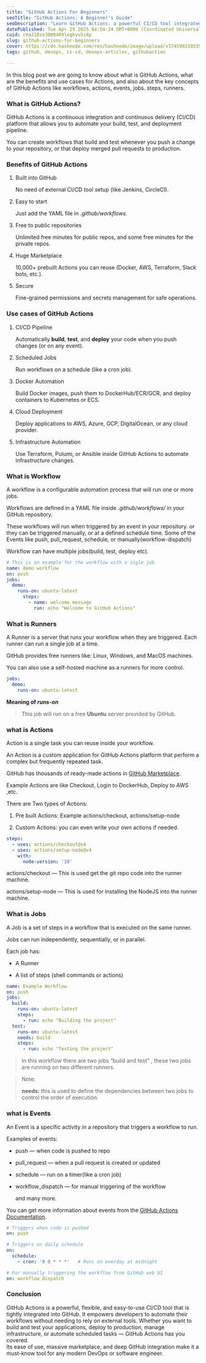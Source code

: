 ```yaml
---
title: "GitHub Actions For Beginners"
seoTitle: "GitHub Actions: A Beginner's Guide"
seoDescription: "Learn GitHub Actions: a powerful CI/CD tool integrated into GitHub for automating builds, tests, deployments, and more with ease and flexibility"
datePublished: Tue Apr 29 2025 04:54:24 GMT+0000 (Coordinated Universal Time)
cuid: cma218zo3000409legkvv5c4p
slug: github-actions-for-beginners
cover: https://cdn.hashnode.com/res/hashnode/image/upload/v1745902192351/e1deb44c-3fd2-4c6d-96f0-07a62735668b.png
tags: github, devops, ci-cd, devops-articles, githubaction

---
```


In this blog post we are going to know about what is GitHub Actions, what are the benefits and use cases for Actions, and also about the key concepts of GitHub Actions like workflows, actions, events, jobs. steps, runners.

### What is GitHub Actions?

GitHub Actions is a continuous integration and continuous delivery (CI/CD) platform that allows you to automate your build, test, and deployment pipeline.

You can create workflows that build and test whenever you push a change to your repository, or that deploy merged pull requests to production.

### Benefits of GitHub Actions

1. Built into GitHub
    
    No need of external CI/CD tool setup (like Jenkins, CircleCI).
    
2. Easy to start
    
    Just add the YAML file in *.github/workflows.*
    
3. Free to public repositories
    
    Unlimited free minutes for public repos, and some free minutes for the private repos.
    
4. Huge Marketplace
    
    10,000+ prebuilt Actions you can reuse (Docker, AWS, Terraform, Slack bots, etc.).
    
5. Secure
    
    Fine-grained permissions and secrets management for safe operations.
    

### Use cases of GitHub Actions

1. CI/CD Pipeline
    
    Automatically **build**, **test**, and **deploy** your code when you push changes (or on any event).
    
2. Scheduled Jobs
    
    Run workflows on a schedule (like a cron job).
    
3. Docker Automation
    
    Build Docker images, push them to DockerHub/ECR/GCR, and deploy containers to Kubernetes or ECS.
    
4. Cloud Deployment
    
    Deploy applications to AWS, Azure, GCP, DigitalOcean, or any cloud provider.
    
5. Infrastructure Automation
    
    Use Terraform, Pulumi, or Ansible inside GitHub Actions to automate infrastructure changes.
    

### What is Workflow

A workflow is a configurable automation process that will run one or more jobs.

Workflows are defined in a YAML file inside *.github/workflows/* in your GitHub repository.

These workflows will run when triggered by an event in your repository. or they can be triggered manually, or at a defined schedule time. Some of the Events like push, pull\_request, schedule, or manually(workflow-dispatch)

Workflow can have multiple jobs(build, test, deploy etc).

```yaml
# This is an example for the workflow with a sigle job
name: demo workflow
on: push
jobs:
  demo:
    runs-on: ubuntu-latest
      steps:
        - name: welcome message
          run: echo "Welcome to GitHub Actions"
```

### What is Runners

A Runner is a server that runs your workflow when they are triggered. Each runner can run a single job at a time.

GitHub provides free runners like: Linux, Windows, and MacOS machines.

You can also use a self-hosted machine as a runners for more control.

```yaml
jobs:
  demo:
    runs-on: ubuntu-latest
```

**Meaning of *runs-on***

> This job will run on a free **Ubuntu** server provided by GitHub.

### what is Actions

Action is a single task you can reuse inside your workflow.

An Action is a custom application for GitHub Actions platform that perform a complex but frequently repeated task.

GitHub has thousands of ready-made actions in [GitHub Marketplace](https://github.com/marketplace?type=actions).

Example Actions are like Checkout, Login to DockerHub, Deploy to AWS ,etc.

There are Two types of Actions:

1. Pre built Actions: Example actions/checkout, actions/setup-node
    
2. Custom Actions: you can even write your own actions if needed.
    

```yaml
steps:
  - uses: actions/checkout@v4
  - uses: actions/setup-node@v4
    with:
      node-version: '18'
```

actions/checkout — This is used get the git repo code into the runner machine.

actions/setup-node — This is used for installing the NodeJS into the runner machine.

### What is Jobs

A Job is a set of steps in a workflow that is executed on the same runner.

Jobs can run independently, sequentially, or in parallel.

Each job has:

* A Runner
    
* A list of steps (shell commands or actions)
    

```yaml
name: Example Workflow
on: push
jobs:
  build:
    runs-on: ubuntu-latest
    steps:
      - run: echo "Building the project"
  test:
    runs-on: ubuntu-latest
    needs: build
    steps:
      - run: echo "Testing the project"
```

> In this workflow there are two jobs “build and test” , these two jobs are running on two different runners.

> Note:
> 
> **needs:** this is used to define the dependencies between two jobs to control the order of execution.

### what is Events

An Event is a specific activity in a repository that triggers a workflow to run.

Examples of events:

* push — when code is pushed to repo
    
* pull\_request — when a pull request is created or updated
    
* schedule — run on a timer(like a cron job)
    
* workflow\_dispatch — for manual triggering of the workflow
    
    and many more.
    

You can get more information about events from the [GitHub Actions Documentation](https://docs.github.com/en/actions/writing-workflows/choosing-when-your-workflow-runs/events-that-trigger-workflows).

```yaml
# Triggers when code is pushed
on: push
```

```yaml
# Triggers on daily schedule
on:
  schedule:
    - cron: '0 0 * * *'   # Runs on everday at midnight
```

```yaml
# For manually triggering the workflow from GitHub web UI
on: workflow_dispatch
```

### Conclusion

GitHub Actions is a powerful, flexible, and easy-to-use CI/CD tool that is tightly integrated into GitHub. It empowers developers to automate their workflows without needing to rely on external tools. Whether you want to build and test your applications, deploy to production, manage infrastructure, or automate scheduled tasks — GitHub Actions has you covered.  
Its ease of use, massive marketplace, and deep GitHub integration make it a must-know tool for any modern DevOps or software engineer.